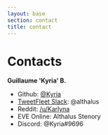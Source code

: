 ```yaml
---
layout: base
section: contact
title: contact
---
```

# Contacts

**Guillaume 'Kyria' B.**
* Github: [@Kyria](https://github.com/Kyria)
* [TweetFleet Slack](https://www.fuzzwork.co.uk/tweetfleet-slack-invites/): @althalus
* Reddit: [/u/Karlyna](https://www.reddit.com/user/Karlyna)
* EVE Online: Althalus Stenory
* Discord: @Kyria#9696